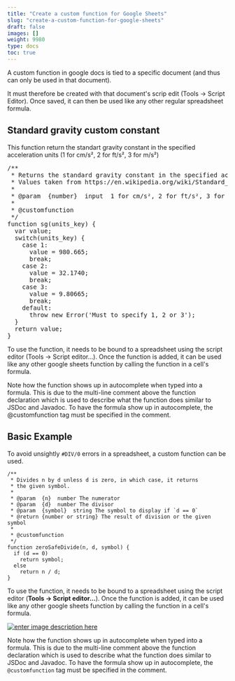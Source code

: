 ```yaml
---
title: "Create a custom function for Google Sheets"
slug: "create-a-custom-function-for-google-sheets"
draft: false
images: []
weight: 9980
type: docs
toc: true
---
```


A custom function in google docs is tied to a specific document (and thus can only be used in that document).

It must therefore be created with that document's scrip edit (Tools -> Script Editor). Once saved, it can then be used like any other regular spreadsheet formula.

## Standard gravity custom constant
This function return the standart gravity constant in the specified acceleration units (1 for cm/s², 2 for ft/s², 3 for m/s²)

<pre>
/**
 * Returns the standard gravity constant in the specified acceleration units
 * Values taken from https://en.wikipedia.org/wiki/Standard_gravity on July 24, 2016.
 *
 * @param  {number}  input  1 for cm/s², 2 for ft/s², 3 for m/s²
 *
 * @customfunction
 */
function sg(units_key) {
  var value;
  switch(units_key) {
    case 1:
      value = 980.665;
      break;
    case 2:
      value = 32.1740;
      break;
    case 3:
      value = 9.80665;
      break;
    default:
      throw new Error('Must to specify 1, 2 or 3');
  }
  return value;
}
</pre>

To use the function, it needs to be bound to a spreadsheet using the script editor (Tools -> Script editor...). Once the function is added, it can be used like any other google sheets function by calling the function in a cell's formula.

Note how the function shows up in autocomplete when typed into a formula. This is due to the multi-line comment above the function declaration which is used to describe what the function does similar to JSDoc and Javadoc. To have the formula show up in autocomplete, the @customfunction tag must be specified in the comment.

## Basic Example
To avoid unsightly `#DIV/0` errors in a spreadsheet, a custom function can be used.

    /**
     * Divides n by d unless d is zero, in which case, it returns
     * the given symbol.
     *
     * @param  {n}  number The numerator
     * @param  {d}  number The divisor
     * @param  {symbol}  string The symbol to display if `d == 0`
     * @return {number or string} The result of division or the given symbol
     *
     * @customfunction
     */
    function zeroSafeDivide(n, d, symbol) {  
      if (d == 0)
        return symbol;
      else
        return n / d;
    }

To use the function, it needs to be bound to a spreadsheet using the script editor (**Tools -> Script editor...**). Once the function is added, it can be used like any other google sheets function by calling the function in a cell's formula.

[![enter image description here][1]][1]

Note how the function shows up in autocomplete when typed into a formula. This is due to the multi-line comment above the function declaration which is used to describe what the function does similar to JSDoc and Javadoc. To have the formula show up in autocomplete, the `@customfunction` tag must be specified in the comment.


  [1]: https://i.stack.imgur.com/pWSFhm.png

